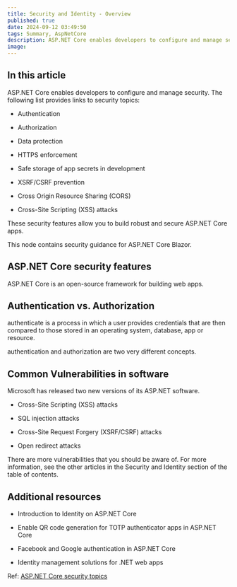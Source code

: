 ```yaml
---
title: Security and Identity - Overview
published: true
date: 2024-09-12 03:49:50
tags: Summary, AspNetCore
description: ASP.NET Core enables developers to configure and manage security. The following list provides links to security topics:
image:
---
```


## In this article

ASP.NET Core enables developers to configure and manage security. The following list provides links to security topics:

- Authentication

- Authorization

- Data protection

- HTTPS enforcement

- Safe storage of app secrets in development

- XSRF/CSRF prevention

- Cross Origin Resource Sharing (CORS)

- Cross-Site Scripting (XSS) attacks

These security features allow you to build robust and secure ASP.NET Core apps.

This node contains security guidance for ASP.NET Core Blazor.

## ASP.NET Core security features

ASP.NET Core is an open-source framework for building web apps.

## Authentication vs. Authorization

authenticate is a process in which a user provides credentials that are then compared to those stored in an operating system, database, app or resource.

authentication and authorization are two very different concepts.

## Common Vulnerabilities in software

Microsoft has released two new versions of its ASP.NET software.

- Cross-Site Scripting (XSS) attacks

- SQL injection attacks

- Cross-Site Request Forgery (XSRF/CSRF) attacks

- Open redirect attacks

There are more vulnerabilities that you should be aware of. For more information, see the other articles in the Security and Identity section of the table of contents.

## Additional resources

- Introduction to Identity on ASP.NET Core

- Enable QR code generation for TOTP authenticator apps in ASP.NET Core

- Facebook and Google authentication in ASP.NET Core

- Identity management solutions for .NET web apps

Ref: [ASP.NET Core security topics](https://learn.microsoft.com/en-us/aspnet/core/security/?view=aspnetcore-8.0)